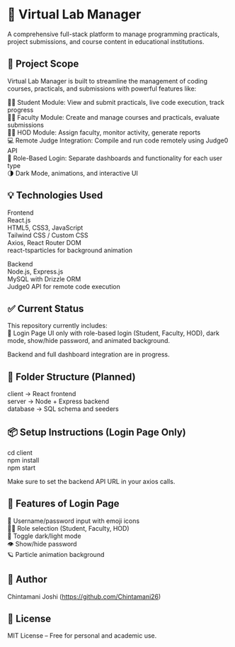 # 🧪 Virtual Lab Manager

A comprehensive full-stack platform to manage programming practicals, project submissions, and course content in educational institutions.

## 🎯 Project Scope

Virtual Lab Manager is built to streamline the management of coding courses, practicals, and submissions with powerful features like:

👩‍🎓 Student Module: View and submit practicals, live code execution, track progress  
👩‍🏫 Faculty Module: Create and manage courses and practicals, evaluate submissions  
👨‍💼 HOD Module: Assign faculty, monitor activity, generate reports  
💻 Remote Judge Integration: Compile and run code remotely using Judge0 API  
🔐 Role-Based Login: Separate dashboards and functionality for each user type  
🌗 Dark Mode, animations, and interactive UI

## 💡 Technologies Used

Frontend  
React.js  
HTML5, CSS3, JavaScript  
Tailwind CSS / Custom CSS  
Axios, React Router DOM  
react-tsparticles for background animation

Backend  
Node.js, Express.js  
MySQL with Drizzle ORM  
Judge0 API for remote code execution

## ✅ Current Status

This repository currently includes:  
🔐 Login Page UI only with role-based login (Student, Faculty, HOD), dark mode, show/hide password, and animated background.  

Backend and full dashboard integration are in progress.

## 📁 Folder Structure (Planned)

client → React frontend  
server → Node + Express backend  
database → SQL schema and seeders  

## 📦 Setup Instructions (Login Page Only)

cd client  
npm install  
npm start

Make sure to set the backend API URL in your axios calls.

## 🚀 Features of Login Page

🔐 Username/password input with emoji icons  
🧑‍🎓 Role selection (Student, Faculty, HOD)  
🌙 Toggle dark/light mode  
👁️ Show/hide password  
🪐 Particle animation background  

## 👥 Author

Chintamani Joshi (https://github.com/Chintamani26)

## 📄 License

MIT License – Free for personal and academic use.

